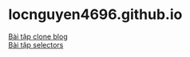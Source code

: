 # locnguyen4696.github.io
<a href="https://locnguyen4696.github.io/BT%20clone%20blog/index.html">Bài tập clone blog</a><br>
<a href="https://locnguyen4696.github.io/BT%20selectors/index.html">Bài tập selectors</a>
